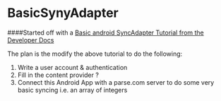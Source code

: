 # BasicSynyAdapter

####Started off with a [Basic android SyncAdapter Tutorial from the Developer Docs](https://developer.android.com/training/sync-adapters/creating-sync-adapter.html)

The plan is the modify the above tutorial to do the following:

1. Write a user account & authentication
2. Fill in the content provider ?
3. Connect this Android App with a parse.com server to do some very basic syncing i.e. an array of integers
